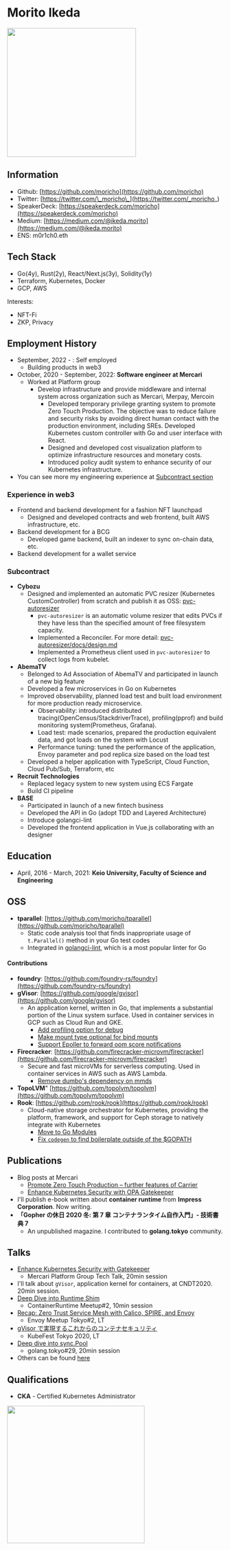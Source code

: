 # Morito Ikeda

<img width="300" src="https://moricho.github.io/images/profile.jpg">

## Information

- Github: [https://github.com/moricho](https://github.com/moricho)
- Twitter: [https://twitter.com/\_moricho\_](https://twitter.com/_moricho_)
- SpeakerDeck: [https://speakerdeck.com/moricho](https://speakerdeck.com/moricho)
- Medium: [https://medium.com/@ikeda.morito](https://medium.com/@ikeda.morito)
- ENS: m0r1ch0.eth

## Tech Stack

- Go(4y), Rust(2y), React/Next.js(3y), Solidity(1y)
- Terraform, Kubernetes, Docker
- GCP, AWS

Interests:

- NFT-Fi
- ZKP, Privacy

## Employment History

- September, 2022 - : Self employed
  - Building products in web3
- October, 2020 - September, 2022: **Software engineer at Mercari**
  - Worked at Platform group
    - Develop infrastructure and provide middleware and internal system across organization such as Mercari, Merpay, Mercoin
      - Developed temporary privilege granting system to promote Zero Touch Production. The objective was to reduce failure and security risks by avoiding direct human contact with the production environment, including SREs. Developed Kubernetes custom controller with Go and user interface with React.
      - Designed and developed cost visualization platform to optimize infrastructure resources and monetary costs.
      - Introduced policy audit system to enhance security of our Kubernetes infrastructure.
- You can see more my engineering experience at [Subcontract section](###Subcontract)

### Experience in web3

- Frontend and backend development for a fashion NFT launchpad
  - Designed and developed contracts and web frontend, built AWS infrastructure, etc.
- Backend development for a BCG
  - Developed game backend, built an indexer to sync on-chain data, etc.
- Backend development for a wallet service

### Subcontract

- **Cybozu**
  - Designed and implemented an automatic PVC resizer (Kubernetes CustomController) from scratch and publish it as OSS: [pvc-autoresizer](https://github.com/topolvm/pvc-autoresizer)
    - `pvc-autoresizer` is an automatic volume resizer that edits PVCs if they have less than the specified amount of free filesystem capacity.
    - Implemented a Reconciler. For more detail: [pvc-autoresizer/docs/design.md](https://github.com/topolvm/pvc-autoresizer/blob/master/docs/design.md)
    - Implemented a Prometheus client used in `pvc-autoresizer` to collect logs from kubelet.
- **AbemaTV**
  - Belonged to Ad Association of AbemaTV and participated in launch of a new big feature
  - Developed a few microservices in Go on Kubernetes
  - Improved observability, planned load test and built load environment for more production ready microservice.
    - Observability: introduced distributed tracing(OpenCensus/StackdriverTrace), profiling(pprof) and build monitoring system(Prometheus, Grafana).
    - Load test: made scenarios, prepared the production equivalent data, and got loads on the system with Locust
    - Performance tuning: tuned the performance of the application, Envoy parameter and pod replica size based on the load test
  - Developed a helper application with TypeScript, Cloud Function, Cloud Pub/Sub, Terraform, etc
- **Recruit Technologies**
  - Replaced legacy system to new system using ECS Fargate
  - Build CI pipeline
- **BASE**
  - Participated in launch of a new fintech business
  - Developed the API in Go (adopt TDD and Layered Architecture)
  - Introduce golangci-lint
  - Developed the frontend application in Vue.js collaborating with an designer

## Education

- April, 2016 - March, 2021: **Keio University, Faculty of Science and Engineering**

## OSS

- **tparallel**: [https://github.com/moricho/tparallel](https://github.com/moricho/tparallel)
  - Static code analysis tool that finds inappropriate usage of `t.Parallel()` method in your Go test codes
  - Integrated in [golangci-lint](https://github.com/golangci/golangci-lint), which is a most popular linter for Go

#### Contributions

- **foundry**: [https://github.com/foundry-rs/foundry](https://github.com/foundry-rs/foundry)
- **gVisor**: [https://github.com/google/gvisor](https://github.com/google/gvisor)
  - An application kernel, written in Go, that implements a substantial portion of the Linux system surface. Used in container services in GCP such as Cloud Run and GKE.
    - [Add profiling option for debug](https://github.com/google/gvisor/pull/1951)
    - [Make mount type optional for bind mounts](https://github.com/google/gvisor/pull/2487)
    - [Support Epoller to forward oom score notifications](https://github.com/google/gvisor-containerd-shim/issues/56)
- **Firecracker**: [https://github.com/firecracker-microvm/firecracker](https://github.com/firecracker-microvm/firecracker)
  - Secure and fast microVMs for serverless computing. Used in container services in AWS such as AWS Lambda.
    - [Remove dumbo's dependency on mmds](https://github.com/firecracker-microvm/firecracker/pull/1813)
- **TopoLVM**" [https://github.com/topolvm/topolvm](https://github.com/topolvm/topolvm)
- **Rook**: [https://github.com/rook/rook](https://github.com/rook/rook)
  - Cloud-native storage orchestrator for Kubernetes, providing the platform, framework, and support for Ceph storage to natively integrate with Kubernetes
    - [Move to Go Modules](https://github.com/rook/rook/pull/4984)
    - [Fix `codegen` to find boilerplate outside of the $GOPATH](https://github.com/rook/rook/pull/5110)

## Publications

- Blog posts at Mercari
  - [Promote Zero Touch Production – further features of Carrier](https://engineering.mercari.com/en/blog/entry/20220201-promote-zero-touch-production-further-features-of-carrier/)
  - [Enhance Kubernetes Security with OPA Gatekeeper](https://engineering.mercari.com/en/blog/entry/20201222-enhance-kubernetes-security-with-opa-gatekeeper/)
- I'll publish e-book written about **container runtime** from **Impress Corporation**. Now writing.
- **「Gopher の休日 2020 冬: 第 7 章 コンテナランタイム自作入門」- 技術書典 7**
  - An unpublished magazine. I contributed to **golang.tokyo** community.

## Talks

- [Enhance Kubernetes Security with Gatekeeper](https://speakerdeck.com/moricho/enhance-kubernetes-security-with-gatekeeper)
  - Mercari Platform Group Tech Talk, 20min session
- I'll talk about `gVisor`, application kernel for containers, at CNDT2020. 20min session.
- [Deep Dive into Runtime Shim](https://speakerdeck.com/moricho/deep-dive-into-runtime-shim)
  - ContainerRuntime Meetup#2, 10min session
- [Recap: Zero Trust Service Mesh with Calico, SPIRE, and Envoy](https://speakerdeck.com/moricho/recap-zero-trust-service-mesh-with-calico-spire-and-envoy)
  - Envoy Meetup Tokyo#2, LT
- [gVisor で実現するこれからのコンテナセキュリティ](https://speakerdeck.com/moricho/gvisordeshi-xian-surukorekarafalsekontenasekiyuritei)
  - KubeFest Tokyo 2020, LT
- [Deep dive into sync.Pool](https://speakerdeck.com/moricho/deep-dive-into-sync-dot-pool)
  - golang.tokyo#29, 20min session
- Others can be found [here](https://speakerdeck.com/moricho)

## Qualifications

- **CKA** - Certified Kubernetes Administrator

<img width="320" src="https://moricho.github.io/images/cka.png">
